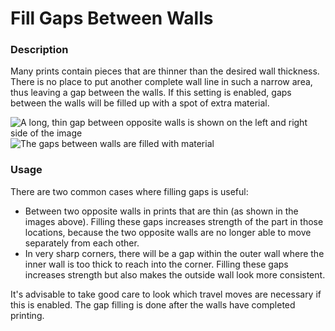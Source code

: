 Fill Gaps Between Walls
====
### **Description**
Many prints contain pieces that are thinner than the desired wall thickness. There is no place to put another complete wall line in such a narrow area, thus leaving a gap between the walls. If this setting is enabled, gaps between the walls will be filled up with a spot of extra material.

![A long, thin gap between opposite walls is shown on the left and right side of the image](../images/fill_perimeter_gaps_disabled.png)
![The gaps between walls are filled with material](../images/fill_perimeter_gaps_enabled.png)

### **Usage**
There are two common cases where filling gaps is useful:
* Between two opposite walls in prints that are thin (as shown in the images above). Filling these gaps increases strength of the part in those locations, because the two opposite walls are no longer able to move separately from each other.
* In very sharp corners, there will be a gap within the outer wall where the inner wall is too thick to reach into the corner. Filling these gaps increases strength but also makes the outside wall look more consistent.

It's advisable to take good care to look which travel moves are necessary if this is enabled. The gap filling is done after the walls have completed printing.